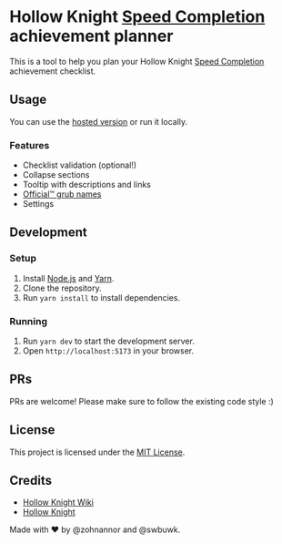 # Hollow Knight [Speed Completion] achievement planner

This is a tool to help you plan your Hollow Knight [Speed Completion]
achievement checklist.

## Usage

You can use the [hosted version](https://zohnannor.github.io/hk100planner/) or
run it locally.

### Features

-   Checklist validation (optional!)
-   Collapse sections
-   Tooltip with descriptions and links
-   [Official:tm: grub names](https://youtu.be/9J_Fg8F94Qk)
-   Settings

## Development

### Setup

1. Install [Node.js](https://nodejs.org/en/download/) and [Yarn](https://yarnpkg.com/getting-started/install).
2. Clone the repository.
3. Run `yarn install` to install dependencies.

### Running

1. Run `yarn dev` to start the development server.
2. Open `http://localhost:5173` in your browser.

## PRs

PRs are welcome! Please make sure to follow the existing code style :)

## License

This project is licensed under the [MIT License](LICENSE).

## Credits

-   [Hollow Knight Wiki](https://hollowknight.wiki)
-   [Hollow Knight](https://hollowknight.com)

Made with ❤️ by @zohnannor and @swbuwk.

[Speed Completion]: https://hollowknight.wiki/w/Achievements_(Hollow_Knight)#Challenges
